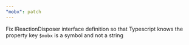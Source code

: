 ```yaml
---
"mobx": patch
---
```


Fix IReactionDisposer interface definition so that Typescript knows the property key `$mobx` is a symbol and not a string
